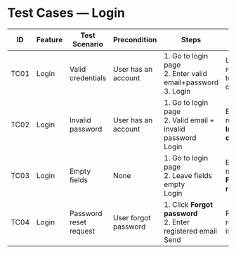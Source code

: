 # Test Cases — Login

| ID   | Feature | Test Scenario                   | Precondition          | Steps                                                                 | Expected Result                                   | Status |
|------|---------|----------------------------------|-----------------------|----------------------------------------------------------------------|---------------------------------------------------|--------|
| TC01 | Login   | Valid credentials                | User has an account   | 1. Go to login page <br> 2. Enter valid email+password <br> 3. Login | User is redirected to dashboard                   | Pass   |
| TC02 | Login   | Invalid password                 | User has an account   | 1. Go to login page <br> 2. Valid email + invalid password <br> Login| Error message: **Invalid credentials**            | Pass   |
| TC03 | Login   | Empty fields                     | None                  | 1. Go to login page <br> 2. Leave fields empty <br> Login            | Error message: **Fields are required**            | Pass   |
| TC04 | Login   | Password reset request           | User forgot password  | 1. Click **Forgot password** <br> 2. Enter registered email <br> Send| Password reset email is sent                      | Pass   |
